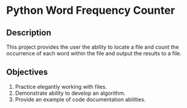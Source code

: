 <h1>Python Word Frequency Counter</h1>

<h2>Description</h2>
<p>This project provides the user the ability to locate a file and count the occurrence of each word within the file and output the results to a file.</p>

<h2>Objectives</h2>
<ol>
  <li>Practice elegantly working with files.</li>
  <li>Demonstrate ability to develop an algorithm.</li>
  <li>Provide an example of code documentation abilities.</li>
</ol>
